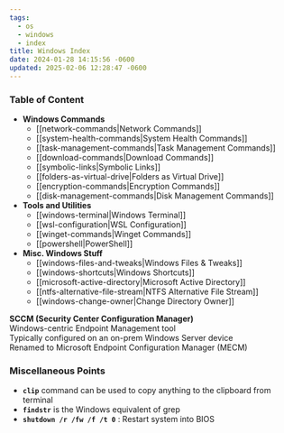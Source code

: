 ```yaml
---
tags:
  - os
  - windows
  - index
title: Windows Index
date: 2024-01-28 14:15:56 -0600
updated: 2025-02-06 12:28:47 -0600
---
```


### Table of Content

* **Windows Commands**
	* [[network-commands|Network Commands]]
	* [[system-health-commands|System Health Commands]]
	* [[task-management-commands|Task Management Commands]]
	* [[download-commands|Download Commands]]
	* [[symbolic-links|Symbolic Links]]
	* [[folders-as-virtual-drive|Folders as Virtual Drive]]
	* [[encryption-commands|Encryption Commands]]
	* [[disk-management-commands|Disk Management Commands]]
* **Tools and Utilities**
	* [[windows-terminal|Windows Terminal]]
	* [[wsl-configuration|WSL Configuration]]
	* [[winget-commands|Winget Commands]]
	* [[powershell|PowerShell]]
* **Misc. Windows Stuff**
	* [[windows-files-and-tweaks|Windows Files & Tweaks]]
	* [[windows-shortcuts|Windows Shortcuts]]
	* [[microsoft-active-directory|Microsoft Active Directory]]
	* [[ntfs-alternative-file-stream|NTFS Alternative File Stream]]
	* [[windows-change-owner|Change Directory Owner]]

**SCCM (Security Center Configuration Manager)**  
Windows-centric Endpoint Management tool  
Typically configured on an on-prem Windows Server device  
Renamed to Microsoft Endpoint Configuration Manager (MECM)

### Miscellaneous Points

* **`clip`** command can be used to copy anything to the clipboard from terminal
* **`findstr`** is the Windows equivalent of grep
* **`shutdown /r /fw /f /t 0`** : Restart system into BIOS
